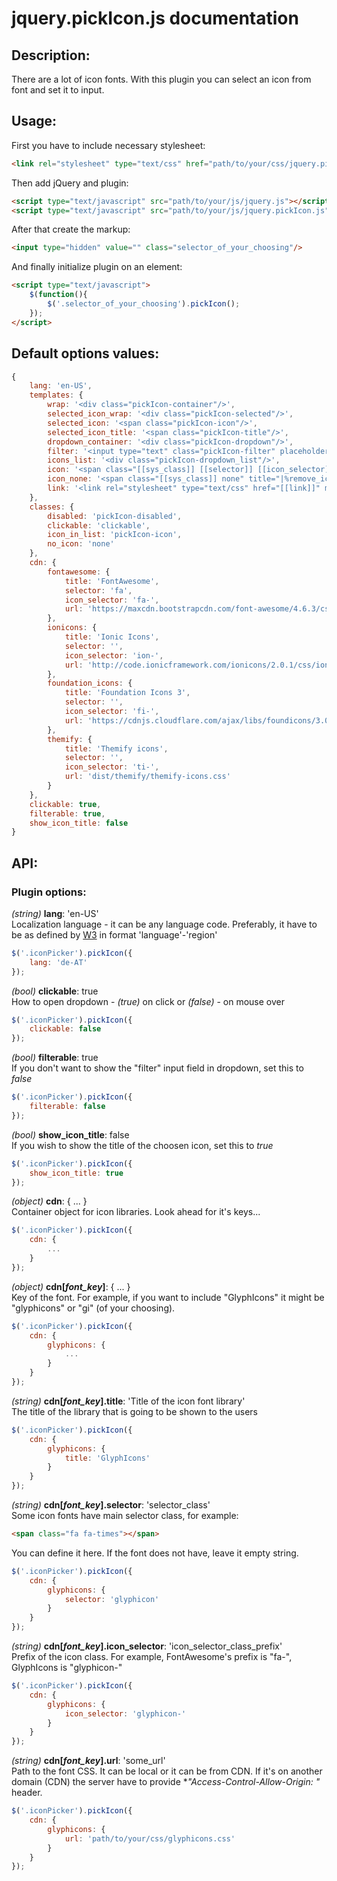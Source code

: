 # jquery.pickIcon.js documentation

## Description:
There are a lot of icon fonts. With this plugin you can select an icon from font and set it to input.

## Usage:
First you have to include necessary stylesheet:
```html
<link rel="stylesheet" type="text/css" href="path/to/your/css/jquery.pickIcon.css" media="all">
```

Then add jQuery and plugin:
```html
<script type="text/javascript" src="path/to/your/js/jquery.js"></script>
<script type="text/javascript" src="path/to/your/js/jquery.pickIcon.js"></script>
```

After that create the markup:
```html
<input type="hidden" value="" class="selector_of_your_choosing"/>
```

And finally initialize plugin on an element:
```html
<script type="text/javascript">
    $(function(){
        $('.selector_of_your_choosing').pickIcon();
    });
</script>
```

## Default options values:
```javascript
{
    lang: 'en-US',
    templates: {
        wrap: '<div class="pickIcon-container"/>',
        selected_icon_wrap: '<div class="pickIcon-selected"/>',
        selected_icon: '<span class="pickIcon-icon"/>',
        selected_icon_title: '<span class="pickIcon-title"/>',
        dropdown_container: '<div class="pickIcon-dropdown"/>',
        filter: '<input type="text" class="pickIcon-filter" placeholder="|%filter%|"/>',
        icons_list: '<div class="pickIcon-dropdown_list"/>',
        icon: '<span class="[[sys_class]] [[selector]] [[icon_selector]][[icon]]" title="[[title]]" data-selector="[[selector]]" data-icon_selector="[[icon_selector]]" data-alias="[[alias]]"/>',
        icon_none: '<span class="[[sys_class]] none" title="|%remove_icon%|"/>',
        link: '<link rel="stylesheet" type="text/css" href="[[link]]" media="all" crossorigin="anonymous">'
    },
    classes: {
        disabled: 'pickIcon-disabled',
        clickable: 'clickable',
        icon_in_list: 'pickIcon-icon',
        no_icon: 'none'
    },
    cdn: {
        fontawesome: {
            title: 'FontAwesome',
            selector: 'fa',
            icon_selector: 'fa-',
            url: 'https://maxcdn.bootstrapcdn.com/font-awesome/4.6.3/css/font-awesome.min.css'
        },
        ionicons: {
            title: 'Ionic Icons',
            selector: '',
            icon_selector: 'ion-',
            url: 'http://code.ionicframework.com/ionicons/2.0.1/css/ionicons.min.css'
        },
        foundation_icons: {
            title: 'Foundation Icons 3',
            selector: '',
            icon_selector: 'fi-',
            url: 'https://cdnjs.cloudflare.com/ajax/libs/foundicons/3.0.0/foundation-icons.min.css'
        },
        themify: {
            title: 'Themify icons',
            selector: '',
            icon_selector: 'ti-',
            url: 'dist/themify/themify-icons.css'
        }
    },
    clickable: true,
    filterable: true,
    show_icon_title: false
}
```
## API:

### Plugin options:
_(string)_ **lang**: 'en-US'<br/>
Localization language - it can be any language code. Preferably, it have to be as defined by [W3](https://www.w3.org/International/articles/language-tags/) in format 'language'-'region'
```javascript
$('.iconPicker').pickIcon({
    lang: 'de-AT'
});
```

_(bool)_ **clickable**: true<br/>
How to open dropdown - _(true)_ on click or _(false)_ - on mouse over
```javascript
$('.iconPicker').pickIcon({
    clickable: false
});
```

_(bool)_ **filterable**: true<br/>
If you don't want to show the "filter" input field in dropdown, set this to _false_
```javascript
$('.iconPicker').pickIcon({
    filterable: false
});
```

_(bool)_ **show_icon_title**: false<br/>
If you wish to show the title of the choosen icon, set this to _true_
```javascript
$('.iconPicker').pickIcon({
    show_icon_title: true
});
```

_(object)_ **cdn**: { ... }<br/>
Container object for icon libraries. Look ahead for it's keys...
```javascript
$('.iconPicker').pickIcon({
    cdn: {
        ...
    }
});
```

_(object)_ **cdn[_font_key_]**: { ... }<br/>
Key of the font. For example, if you want to include "GlyphIcons" it might be "glyphicons" or "gi" (of your choosing).
```javascript
$('.iconPicker').pickIcon({
    cdn: {
        glyphicons: {
            ...
        }
    }
});
```

_(string)_ **cdn[_font_key_].title**: 'Title of the icon font library'<br/>
The title of the library that is going to be shown to the users
```javascript
$('.iconPicker').pickIcon({
    cdn: {
        glyphicons: {
            title: 'GlyphIcons'
        }
    }
});
```

_(string)_ **cdn[_font_key_].selector**: 'selector_class'<br/>
Some icon fonts have main selector class, for example:
```html
<span class="fa fa-times"></span>
```
You can define it here. If the font does not have, leave it empty string.
```javascript
$('.iconPicker').pickIcon({
    cdn: {
        glyphicons: {
            selector: 'glyphicon'
        }
    }
});
```

_(string)_ **cdn[_font_key_].icon_selector**: 'icon_selector_class_prefix'<br/>
Prefix of the icon class. For example, FontAwesome's prefix is "fa-", GlyphIcons is "glyphicon-"
```javascript
$('.iconPicker').pickIcon({
    cdn: {
        glyphicons: {
            icon_selector: 'glyphicon-'
        }
    }
});
```

_(string)_ **cdn[_font_key_].url**: 'some_url'<br/>
Path to the font CSS. It can be local or it can be from CDN. If it's on another domain (CDN) the server have to provide **"Access-Control-Allow-Origin: *"** header.
```javascript
$('.iconPicker').pickIcon({
    cdn: {
        glyphicons: {
            url: 'path/to/your/css/glyphicons.css'
        }
    }
});
```
